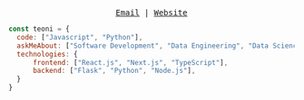 <samp>
<p align="center">
<a href="mailto:jbn.testoni@gmail.com" target="_blank">Email</a> | <a href="https://jteoni.vercel.app/" target="_blank">Website</a>
</p>
</samp>
  
```js
const teoni = {
  code: ["Javascript", "Python"],
  askMeAbout: ["Software Development", "Data Engineering", "Data Science"],
  technologies: {
      frontend: ["React.js", "Next.js", "TypeScript"],
      backend: ["Flask", "Python", "Node.js"],
  }
}
```

